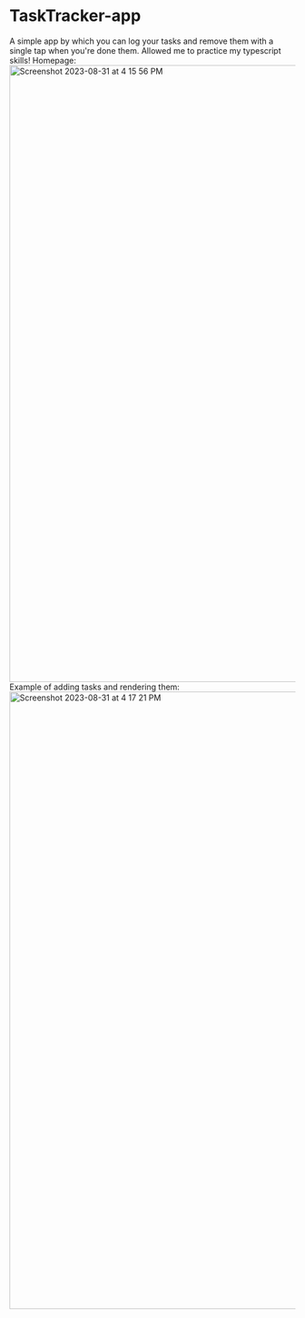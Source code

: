 # TaskTracker-app
A simple app by which you can log your tasks and remove them with a single tap when you're done them. Allowed me to practice my typescript skills!
Homepage:
<img width="1085" alt="Screenshot 2023-08-31 at 4 15 56 PM" src="https://github.com/mohamk29/TaskTracker-app/assets/49575465/d02f4628-f3dd-4e16-92dd-d9adaddb7eff">
Example of adding tasks and rendering them:
<img width="1086" alt="Screenshot 2023-08-31 at 4 17 21 PM" src="https://github.com/mohamk29/TaskTracker-app/assets/49575465/901d9461-d391-4e20-9120-d55860bfba40">
